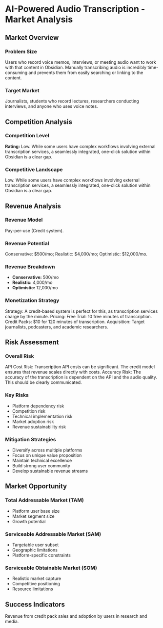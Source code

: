 # AI-Powered Audio Transcription - Market Analysis

## Market Overview

### Problem Size
Users who record voice memos, interviews, or meeting audio want to work with that content in Obsidian. Manually transcribing audio is incredibly time-consuming and prevents them from easily searching or linking to the content.

### Target Market
Journalists, students who record lectures, researchers conducting interviews, and anyone who uses voice notes.

## Competition Analysis

### Competition Level
**Rating:** Low. While some users have complex workflows involving external transcription services, a seamlessly integrated, one-click solution within Obsidian is a clear gap.

### Competitive Landscape
Low. While some users have complex workflows involving external transcription services, a seamlessly integrated, one-click solution within Obsidian is a clear gap.

## Revenue Analysis

### Revenue Model
Pay-per-use (Credit system).

### Revenue Potential
Conservative: $500/mo; Realistic: $4,000/mo; Optimistic: $12,000/mo.

### Revenue Breakdown
- **Conservative:** 500/mo
- **Realistic:** 4,000/mo
- **Optimistic:** 12,000/mo

### Monetization Strategy
Strategy: A credit-based system is perfect for this, as transcription services charge by the minute. Pricing: Free Trial: 10 free minutes of transcription. Credit Packs: $10 for 120 minutes of transcription. Acquisition: Target journalists, podcasters, and academic researchers.

## Risk Assessment

### Overall Risk
API Cost Risk: Transcription API costs can be significant. The credit model ensures that revenue scales directly with costs. Accuracy Risk: The accuracy of the transcription is dependent on the API and the audio quality. This should be clearly communicated.

### Key Risks
- Platform dependency risk
- Competition risk
- Technical implementation risk
- Market adoption risk
- Revenue sustainability risk

### Mitigation Strategies
- Diversify across multiple platforms
- Focus on unique value proposition
- Maintain technical excellence
- Build strong user community
- Develop sustainable revenue streams

## Market Opportunity

### Total Addressable Market (TAM)
- Platform user base size
- Market segment size
- Growth potential

### Serviceable Addressable Market (SAM)
- Targetable user subset
- Geographic limitations
- Platform-specific constraints

### Serviceable Obtainable Market (SOM)
- Realistic market capture
- Competitive positioning
- Resource limitations

## Success Indicators
Revenue from credit pack sales and adoption by users in research and media.
